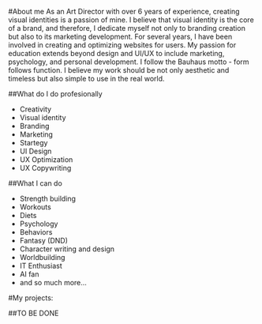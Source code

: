 #About me
As an Art Director with over 6 years of experience, creating visual identities is a passion of mine. I believe that visual identity is the core of a brand, and therefore, I dedicate myself not only to branding creation but also to its marketing development. For several years, I have been involved in creating and optimizing websites for users. My passion for education extends beyond design and UI/UX to include marketing, psychology, and personal development. 
I follow the Bauhaus motto - form follows function. I believe my work should be not only aesthetic and timeless but also simple to use in the real world.

##What do I do profesionally
- Creativity
- Visual identity
- Branding
- Marketing
- Startegy
- UI Design
- UX Optimization
- UX Copywriting

##What I can do
- Strength building
- Workouts
- Diets
- Psychology
- Behaviors
- Fantasy (DND)
- Character writing and design
- Worldbuilding
- IT Enthusiast
- AI fan
- and so much more...

#My projects: 

##TO BE DONE
